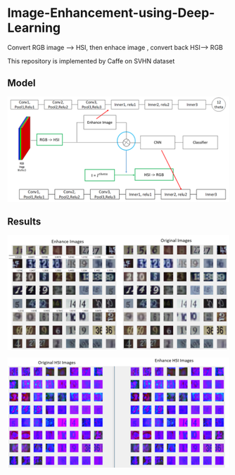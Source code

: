 # Image-Enhancement-using-Deep-Learning
Convert RGB image --> HSI, then enhace image , convert back HSI--> RGB

This repository is implemented by Caffe on SVHN dataset

## Model

![Model](https://github.com/SuHuynh/Image-Enhancement-using-Deep-Learning/blob/master/imgs/model.PNG)


## Results

![results on RGB color space](https://github.com/SuHuynh/Image-Enhancement-using-Deep-Learning/blob/master/imgs/RGB_images.PNG)


![results on HSI color space](https://github.com/SuHuynh/Image-Enhancement-using-Deep-Learning/blob/master/imgs/HSI_images.PNG)

